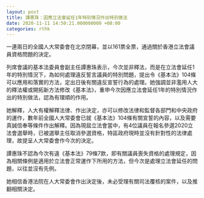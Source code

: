 ```yaml
---
layout: post
title: 譚惠珠：因應立法會延任1年特別情況作出特別做法
date: 2020-11-11 14:50:21.000000000 +08:00
categories: rthk
---
```


一連兩日的全國人大常委會在北京閉幕，並以161票全票，通過關於香港立法會議員資格問題的決定。

列席會議的基本法委員會副主任譚惠珠表示，今次並非釋法，而是在立法會延任1年的特別情況下，為如何處理違反誓言議員的特別問題，提出令《基本法》104條可以應用和落實的方法，定出日後有關違反宣誓行為的處理。她強調並非濫用人大的釋法權或開拓新方法修改《基本法》，重申今次因應立法會延任1年的特別情況作出的特別做法，認為有理順的作用。

她解釋，人大有權解釋法律、作出決定，亦可以修改法律和監督各部門和中央政府的運作，數年前全國人大常委會已就《基本法》104條有關宣誓的內容，以及需要真誠信奉等條件作出解釋。因為現屆立法會當中，有4位議員在報名參選2020立法會選舉時，已被選舉主任取消參選資格，特區政府現時並沒有針對性的法律處理，故提呈人大常委會作今次的決定。

譚惠珠不認為今次有違《基本法》79條7款，即有關議員喪失資格的處理規定，因為相關條例是適用於立法會正常運作下所用的方法，但今次是處理立法會延任的問題，以往並沒有先例。

她相信香港法院在人大常委會作出決定後，未必受理有關司法覆核的案件，以及推翻相關決定。
